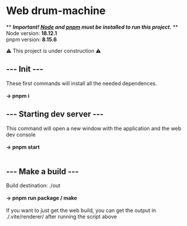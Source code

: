 # Web drum-machine

** ***Important! [Node](https://nodejs.org/en/download) and [pnpm](https://pnpm.io/installation) must be installed to run this project.*** **
<br>
Node version: **18.12.1**
<br>
pnpm version: **8.15.6**
<br>

⚠️ This project is under construction ⚠️

## **--- Init ---**
These first commands will install all the needed dependences.
<br>
<br>
**-> pnpm i**
<br>
## **--- Starting dev server ---**
This command will open a new window with the application and the web dev console
<br>
<br>
**-> pnpm start**
<br>
<br>
## **--- Make a build ---**
Build destination: ./out
<br>
<br>
**-> pnpm run package / make**
<br>
<br>
If you want to just get the web build, you can get the output in ./.vite/renderer/ after running the script above
